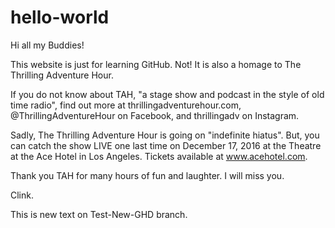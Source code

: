 # hello-world

Hi all my Buddies!

This website is just for learning GitHub. Not! It is also a homage to The Thrilling Adventure Hour.

If you do not know about TAH, "a stage show and podcast in the style of old time radio", find out more at thrillingadventurehour.com, @ThrillingAdventureHour on Facebook, and thrillingadv on Instagram.

Sadly, The Thrilling Adventure Hour is going on "indefinite hiatus". But, you can catch the show LIVE one last time on December 17, 2016 at the Theatre at the Ace Hotel in Los Angeles.  Tickets available at www.acehotel.com.

Thank you TAH for many hours of fun and laughter. I will miss you.

Clink.

This is new text on Test-New-GHD branch.
